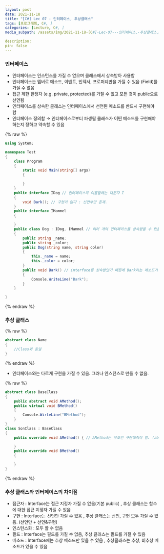 ```yaml
---
layout: post
date: 2021-11-18
title: "[C#] Lec 07 - 인터페이스, 추상클래스"
tags: [프로그래밍, C#, ]
categories: [Lecture, C#, ]
media_subpath: /assets/img/2021-11-18-[C#]-Lec-07---인터페이스,-추상클래스.md

description:  
pin: false
---
```



### 인터페이스

- 인터페이스는 인스턴스를 가질 수 없으며 클래스에서 상속받아 사용함
- 인터페이스는 멤버로 메소드, 이벤트, 인덱서, 프로퍼티만을 가질 수 있음 (Field)를 가질 수 없음
- 접근 제한 한정자 (e.g. private, protected)를 가질 수 없고 모든 것이 public으로 선언됨
- 인터페이스를 상속한 클래스는 인터페이스에서 선언된 메소드를 반드시 구현해야 함
- 인터페이스 정의함 → 인터페이스로부터 파생될 클래스가 어떤 메소드를 구현해야하는지 정하고 약속할 수 있음


{% raw %}
```c#
using System;

namespace Test
{
	class Program
	{
		static void Main(string[] args)
		{

		}
	}
	public interface IDog // 인터페이스의 이름앞에는 대문자 I
	{
		void Bark(); // 구현이 없다 : 선언부만 존재.
	}
	public interface IMammel
	{

	}
	public class Dog : IDog, IMammel // 여러 개의 인터페이스를 상속받을 수 있음.
	{
		public string _name;
		public string _color;
		public Dog(string name, string color)
		{
			this._name = name;
			this._color = color;
		}
		public void Bark() // interface를 상속받았기 때문에 Bark라는 메소드가 무조건 구현되어야 함
		{
			Console.WriteLine("Bark");
		}
	}

}
```
{% endraw %}



### 추상 클래스



{% raw %}
```c#
abstract class Name
{
	//Class와 동일
}
```
{% endraw %}


- 인터페이스와는 다르게 구현을 가질 수 있음. 그러나 인스턴스로 만들 수 없음.


{% raw %}
```c#
abstract class BaseClass
{
	public abstract void AMethod();
	public virtual void BMethod()
	{
		Console.WirteLine("BMethod");
	}
}
class SonClass : BaseClass
{
	public override void AMethod() { // AMethod는 무조건 구현해줘야 함. (abstract이므로)

	}
	public override void BMethod()
	{

	}
}
```
{% endraw %}



### 추상 클래스와 인터페이스의 차이점

- 접근자 : Interface는 접근 지정자 가질 수 없음(기본 public) , 추상 클래스는 함수에 대한 접근 지정자 가질 수 있음
- 구현 : Interface는 선언만 가질 수 있음 , 추상 클래스는 선언, 구현 모두 가질 수 있음. (선언만 + 선언&구현)
- 인스턴스화 : 모두 할 수 없음
- 필드 : Interface는 필드를 가질 수 없음, 추상 클래스는 필드를 가질 수 있음
- 메소드 : Interface에는 추상 메소드만 있을 수 있음 , 추상클래스는 추상, 비추상 메소드가 있을 수 있음


<script>
  window.MathJax = {
    tex: {
      macros: {
        R: "\\mathbb{R}",
        N: "\\mathbb{N}",
        Z: "\\mathbb{Z}",
        Q: "\\mathbb{Q}",
        C: "\\mathbb{C}",
        proj: "\\operatorname{proj}",
        rank: "\\operatorname{rank}",
        im: "\\operatorname{im}",
        dom: "\\operatorname{dom}",
        codom: "\\operatorname{codom}",
        argmax: "\\operatorname*{arg\,max}",
        argmin: "\\operatorname*{arg\,min}"
      },
      tags: "ams",
      strict: false, 
      inlineMath: [["$", "$"], ["\\(", "\\)"]],
      displayMath: [["$$", "$$"], ["\\[", "\\]"]]
    },
    options: {
      skipHtmlTags: ["script", "noscript", "style", "textarea", "pre"]
    }
  };
</script>
<script async src="https://cdn.jsdelivr.net/npm/mathjax@3/es5/tex-mml-chtml.js"></script>
